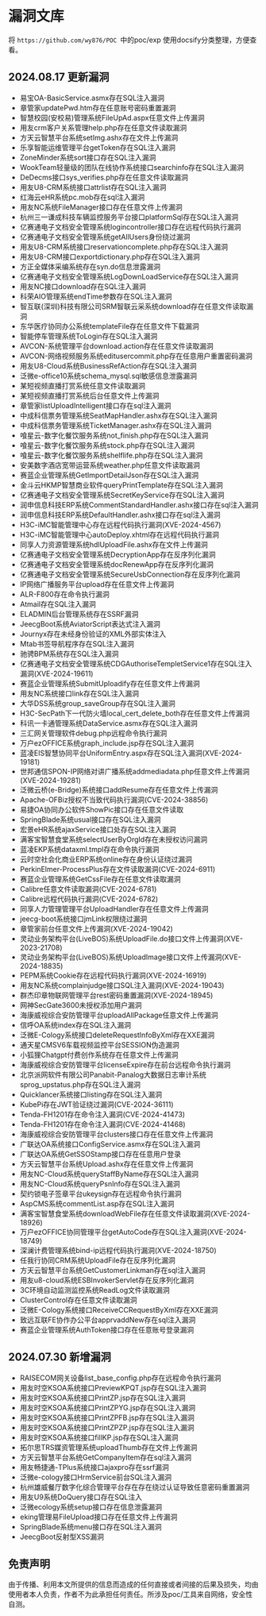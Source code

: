 # 漏洞文库
将 `https://github.com/wy876/POC `中的poc/exp 使用docsify分类整理，方便查看。

## 2024.08.17 更新漏洞

- 易宝OA-BasicService.asmx存在SQL注入漏洞
- 章管家updatePwd.htm存在任意账号密码重置漏洞
- 智慧校园(安校易)管理系统FileUpAd.aspx任意文件上传漏洞
- 用友crm客户关系管理help.php存在任意文件读取漏洞
- 方天云智慧平台系统setImg.ashx存在文件上传漏洞
- 乐享智能运维管理平台getToken存在SQL注入漏洞
- ZoneMinder系统sort接口存在SQL注入漏洞
- WookTeam轻量级的团队在线协作系统接口searchinfo存在SQL注入漏洞
- DeDecms接口sys_verifies.php存在任意文件读取漏洞
- 用友U8-CRM系统接口attrlist存在SQL注入漏洞
- 红海云eHR系统pc.mob存在sql注入漏洞
- 用友NC系统FileManager接口存在任意文件上传漏洞
- 杭州三一谦成科技车辆监控服务平台接口platformSql存在SQL注入漏洞
- 亿赛通电子文档安全管理系统logincontroller接口存在远程代码执行漏洞
- 亿赛通电子文档安全管理系统getAllUsers身份绕过漏洞
- 用友U8-CRM系统接口reservationcomplete.php存在SQL注入漏洞
- 用友U8-CRM接口exportdictionary.php存在SQL注入漏洞
- 方正全媒体采编系统存在syn.do信息泄露漏洞
- 亿赛通电子文档安全管理系统LogDownLoadService存在SQL注入漏洞
- 用友NC接口download存在SQL注入漏洞
- 科荣AIO管理系统endTime参数存在SQL注入漏洞
- 智互联(深圳)科技有限公司SRM智联云采系统download存在任意文件读取漏洞
- 东华医疗协同办公系统templateFile存在任意文件下载漏洞
- 智能停车管理系统ToLogin存在SQL注入漏洞
- AVCON-系统管理平台download.action存在任意文件读取漏洞
- AVCON-网络视频服务系统editusercommit.php存在任意用户重置密码漏洞
- 用友U8-Cloud系统BusinessRefAction存在SQL注入漏洞
- 泛微e-office10系统schema_mysql.sql敏感信息泄露漏洞
- 某短视频直播打赏系统任意文件读取漏洞
- 某短视频直播打赏系统后台任意文件上传漏洞
- 章管家listUploadIntelligent接口存在sql注入漏洞
- 中成科信票务管理系统SeatMapHandler.ashx存在SQL注入漏洞
- 中成科信票务管理系统TicketManager.ashx存在SQL注入漏洞
- 喰星云-数字化餐饮服务系统not_finish.php存在SQL注入漏洞
- 喰星云-数字化餐饮服务系统stock.php存在SQL注入漏洞
- 喰星云-数字化餐饮服务系统shelflife.php存在SQL注入漏洞
- 安美数字酒店宽带运营系统weather.php任意文件读取漏洞
- 赛蓝企业管理系统GetImportDetailJson存在SQL注入漏洞
- 金斗云HKMP智慧商业软件queryPrintTemplate存在SQL注入漏洞
- 亿赛通电子文档安全管理系统SecretKeyService存在SQL注入漏洞
- 润申信息科技ERP系统CommentStandardHandler.ashx接口存在sql注入漏洞
- 润申信息科技ERP系统DefaultHandler.ashx接口存在sql注入漏洞
- H3C-iMC智能管理中心存在远程代码执行漏洞(XVE-2024-4567)
- H3C-iMC智能管理中心autoDeploy.xhtml存在远程代码执行漏洞
- 同享人力资源管理系统hdlUploadFile.ashx存在文件上传漏洞
- 亿赛通电子文档安全管理系统DecryptionApp存在反序列化漏洞
- 亿赛通电子文档安全管理系统docRenewApp存在反序列化漏洞
- 亿赛通电子文档安全管理系统SecureUsbConnection存在反序列化漏洞
- IP网络广播服务平台upload存在任意文件上传漏洞
- ALR-F800存在命令执行漏洞
- Atmail存在SQL注入漏洞
- ELADMIN后台管理系统存在SSRF漏洞
- JeecgBoot系统AviatorScript表达式注入漏洞
- Journyx存在未经身份验证的XML外部实体注入
- Mtab书签导航程序存在SQL注入漏洞
- 驰骋BPM系统存在SQL注入漏洞
- 亿赛通电子文档安全管理系统CDGAuthoriseTempletService1存在SQL注入漏洞(XVE-2024-19611)
- 赛蓝企业管理系统SubmitUploadify存在任意文件上传漏洞
- 用友NC系统接口link存在SQL注入漏洞
- 大华DSS系统group_saveGroup存在SQL注入漏洞
- H3C-SecPath下一代防火墙local_cert_delete_both存在任意文件上传漏洞
- 科讯一卡通管理系统DataService.asmx存在SQL注入漏洞
- 三汇网关管理软件debug.php远程命令执行漏洞
- 万户ezOFFICE系统graph_include.jsp存在SQL注入漏洞
- 蓝凌EIS智慧协同平台UniformEntry.aspx存在SQL注入漏洞(XVE-2024-19181)
- 世邦通信SPON-IP网络对讲广播系统addmediadata.php任意文件上传漏洞(XVE-2024-19281)
- 泛微云桥(e-Bridge)系统接口addResume存在任意文件上传漏洞
- Apache-OFBiz授权不当致代码执行漏洞(CVE-2024-38856)
- 易捷OA协同办公软件ShowPic接口存在任意文件读取
- SpringBlade系统usual接口存在SQL注入漏洞
- 宏景eHR系统ajaxService接口处存在SQL注入漏洞
- 满客宝智慧食堂系统selectUserByOrgId存在未授权访问漏洞
- 蓝凌EKP系统dataxml.tmpl存在命令执行漏洞
- 云时空社会化商业ERP系统online存在身份认证绕过漏洞
- PerkinElmer-ProcessPlus存在文件读取漏洞(CVE-2024-6911)
- 赛蓝企业管理系统GetCssFile存在任意文件读取漏洞
- Calibre任意文件读取漏洞(CVE-2024-6781)
- Calibre远程代码执行漏洞(CVE-2024-6782)
- 同享人力管理管理平台UploadHandler存在任意文件上传漏洞
- jeecg-boot系统接口jmLink权限绕过漏洞
- 章管家前台任意文件上传漏洞(XVE-2024-19042)
- 灵动业务架构平台(LiveBOS)系统UploadFile.do接口文件上传漏洞(XVE-2023-21708)
- 灵动业务架构平台(LiveBOS)系统UploadImage接口文件上传漏洞(XVE-2024-18835)
- PEPM系统Cookie存在远程代码执行漏洞(XVE-2024-16919)
- 用友NC系统complainjudge接口SQL注入漏洞(XVE-2024-19043)
- 群杰印章物联网管理平台rest密码重置漏洞(XVE-2024-18945)
- 网神SecGate3600未授权添加用户漏洞
- 海康威视综合安防管理平台uploadAllPackage任意文件上传漏洞
- 信呼OA系统index存在SQL注入漏洞
- 泛微E-Cology系统接口deleteRequestInfoByXml存在XXE漏洞
- 通天星CMSV6车载视频监控平台SESSION伪造漏洞
- 小狐狸Chatgpt付费创作系统存在任意文件上传漏洞
- 海康威视综合安防管理平台licenseExpire存在前台远程命令执行漏洞
- 北京派网软件有限公司Panabit-Panalog大数据日志审计系统sprog_upstatus.php存在SQL注入漏洞
- Quicklancer系统接口listing存在SQL注入漏洞
- KubePi存在JWT验证绕过漏洞(CVE-2024-36111)
- Tenda-FH1201存在命令注入漏洞(CVE-2024-41473)
- Tenda-FH1201存在命令注入漏洞(CVE-2024-41468)
- 海康威视综合安防管理平台clusters接口存在任意文件上传漏洞
- 广联达OA系统接口ConfigService.asmx存在SQL注入漏洞
- 广联达OA系统GetSSOStamp接口存在任意用户登录
- 方天云智慧平台系统Upload.ashx存在任意文件上传漏洞
- 用友NC-Cloud系统queryStaffByName存在SQL注入漏洞
- 用友NC-Cloud系统queryPsnInfo存在SQL注入漏洞
- 契约锁电子签章平台ukeysign存在远程命令执行漏洞
- AspCMS系统commentList.asp存在SQL注入漏洞
- 满客宝智慧食堂系统downloadWebFile存在任意文件读取漏洞(XVE-2024-18926)
- 万户ezOFFICE协同管理平台getAutoCode存在SQL注入漏洞(XVE-2024-18749)
- 深澜计费管理系统bind-ip远程代码执行漏洞(XVE-2024-18750)
- 任我行协同CRM系统UploadFile存在反序列化漏洞
- 方天云智慧平台系统GetCustomerLinkman存在sql注入漏洞
- 用友u8-cloud系统ESBInvokerServlet存在反序列化漏洞
- 3C环境自动监测监控系统ReadLog文件读取漏洞
- ClusterControl存在任意文件读取漏洞
- 泛微E-Cology系统接口ReceiveCCRequestByXml存在XXE漏洞
- 致远互联FE协作办公平台apprvaddNew存在sql注入漏洞
- 赛蓝企业管理系统AuthToken接口存在任意账号登录漏洞

## 2024.07.30 新增漏洞

- RAISECOM网关设备list_base_config.php存在远程命令执行漏洞
- 用友时空KSOA系统接口PreviewKPQT.jsp存在SQL注入漏洞
- 用友时空KSOA系统接口PrintZP.jsp存在SQL注入漏洞
- 用友时空KSOA系统接口PrintZPYG.jsp存在SQL注入漏洞
- 用友时空KSOA系统接口PrintZPFB.jsp存在SQL注入漏洞
- 用友时空KSOA系统接口PrintZPZP.jsp存在SQL注入漏洞
- 用友时空KSOA系统接口fillKP.jsp存在SQL注入漏洞
- 拓尔思TRS媒资管理系统uploadThumb存在文件上传漏洞
- 方天云智慧平台系统GetCompanyItem存在sql注入漏洞
- 用友畅捷通-TPlus系统接口ajaxpro存在ssrf漏洞
- 泛微e-cology接口HrmService前台SQL注入漏洞
- 杭州雄威餐厅数字化综合管理平台存在存在绕过认证导致任意密码重置漏洞
- 用友U9系统DoQuery接口存在SQL注入
- 泛微ecology系统setup接口存在信息泄露漏洞
- eking管理易FileUpload接口存在任意文件上传漏洞
- SpringBlade系统menu接口存在SQL注入漏洞
- JeecgBoot反射型XSS漏洞


## 免责声明
由于传播、利用本文所提供的信息而造成的任何直接或者间接的后果及损失，均由使用者本人负责，作者不为此承担任何责任。所涉及poc/工具来自网络，安全性自测。
